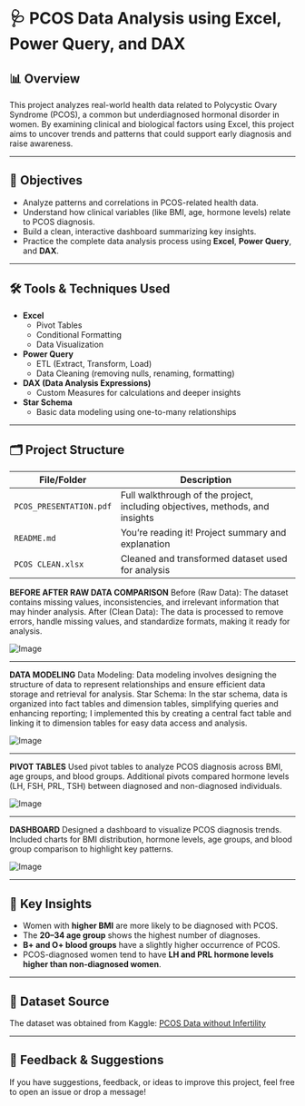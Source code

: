 # 🩺 PCOS Data Analysis using Excel, Power Query, and DAX

## 📊 Overview
This project analyzes real-world health data related to Polycystic Ovary Syndrome (PCOS), a common but underdiagnosed hormonal disorder in women. By examining clinical and biological factors using Excel, this project aims to uncover trends and patterns that could support early diagnosis and raise awareness.

---

## 🎯 Objectives
- Analyze patterns and correlations in PCOS-related health data.
- Understand how clinical variables (like BMI, age, hormone levels) relate to PCOS diagnosis.
- Build a clean, interactive dashboard summarizing key insights.
- Practice the complete data analysis process using **Excel**, **Power Query**, and **DAX**.

---

## 🛠 Tools & Techniques Used
- **Excel**
  - Pivot Tables
  - Conditional Formatting
  - Data Visualization
- **Power Query**
  - ETL (Extract, Transform, Load)
  - Data Cleaning (removing nulls, renaming, formatting)
- **DAX (Data Analysis Expressions)**
  - Custom Measures for calculations and deeper insights
- **Star Schema**
  - Basic data modeling using one-to-many relationships

---

## 🗂️ Project Structure

| File/Folder | Description |
|-------------|-------------|
| `PCOS_PRESENTATION.pdf` | Full walkthrough of the project, including objectives, methods, and insights |
| `README.md` | You’re reading it! Project summary and explanation |
| `PCOS CLEAN.xlsx` | Cleaned and transformed dataset used for analysis |


**BEFORE AFTER RAW DATA COMPARISON**
Before (Raw Data): The dataset contains missing values, inconsistencies, and irrelevant information that may hinder analysis.
After (Clean Data): The data is processed to remove errors, handle missing values, and standardize formats, making it ready for analysis.

![Image](https://github.com/user-attachments/assets/a2c06372-22fb-4ba8-87d0-39d9ab87bfba)

---
**DATA MODELING**
Data Modeling: Data modeling involves designing the structure of data to represent relationships and ensure efficient data storage and retrieval for analysis.
Star Schema: In the star schema, data is organized into fact tables and dimension tables, simplifying queries and enhancing reporting; I implemented this by creating a central fact table and linking it to dimension tables for easy data access and analysis.

![Image](https://github.com/user-attachments/assets/79cfcaf5-0185-40a8-a9c4-ab3477bfdf25)

---

**PIVOT TABLES**
Used pivot tables to analyze PCOS diagnosis across BMI, age groups, and blood groups. Additional pivots compared hormone levels (LH, FSH, PRL, TSH) between diagnosed and non-diagnosed individuals.

![Image](https://github.com/user-attachments/assets/fafc3ea8-6a03-4565-97c8-8ac58ed7ded1)

---

**DASHBOARD**
Designed a dashboard to visualize PCOS diagnosis trends. Included charts for BMI distribution, hormone levels, age groups, and blood group comparison to highlight key patterns.

![Image](https://github.com/user-attachments/assets/ebdd6019-ebcd-4dbb-9946-4d0dd66d3c88)

---

## 📌 Key Insights

- Women with **higher BMI** are more likely to be diagnosed with PCOS.
- The **20–34 age group** shows the highest number of diagnoses.
- **B+ and O+ blood groups** have a slightly higher occurrence of PCOS.
- PCOS-diagnosed women tend to have **LH and PRL hormone levels higher than non-diagnosed women**.

---

## 🔗 Dataset Source
The dataset was obtained from Kaggle:
[PCOS Data without Infertility](https://www.kaggle.com/datasets/prasoonkottarathil/polycystic-ovary-syndrome-pcos)

---
## 💬 Feedback & Suggestions
If you have suggestions, feedback, or ideas to improve this project, feel free to open an issue or drop a message!
